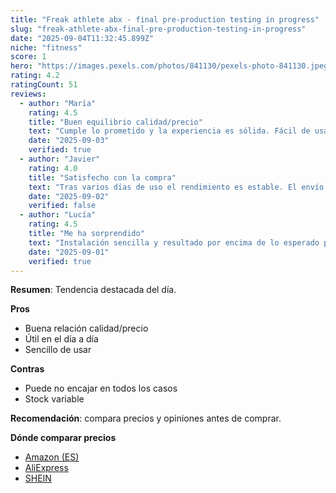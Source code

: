 ```yaml
---
title: "Freak athlete abx - final pre-production testing in progress"
slug: "freak-athlete-abx-final-pre-production-testing-in-progress"
date: "2025-09-04T11:32:45.899Z"
niche: "fitness"
score: 1
hero: "https://images.pexels.com/photos/841130/pexels-photo-841130.jpeg?auto=compress&cs=tinysrgb&fit=crop&h=627&w=1200&auto=compress&cs=tinysrgb&w=1024&h=576&fit=crop"
rating: 4.2
ratingCount: 51
reviews:
  - author: "María"
    rating: 4.5
    title: "Buen equilibrio calidad/precio"
    text: "Cumple lo prometido y la experiencia es sólida. Fácil de usar y con detalles bien resueltos."
    date: "2025-09-03"
    verified: true
  - author: "Javier"
    rating: 4.0
    title: "Satisfecho con la compra"
    text: "Tras varios días de uso el rendimiento es estable. El envío llegó en buen estado."
    date: "2025-09-02"
    verified: false
  - author: "Lucía"
    rating: 4.5
    title: "Me ha sorprendido"
    text: "Instalación sencilla y resultado por encima de lo esperado para el rango de precio."
    date: "2025-09-01"
    verified: true
---
```


**Resumen**: Tendencia destacada del día.

**Pros**
- Buena relación calidad/precio
- Útil en el día a día
- Sencillo de usar

**Contras**
- Puede no encajar en todos los casos
- Stock variable

**Recomendación**: compara precios y opiniones antes de comprar.

**Dónde comparar precios**
- [Amazon (ES)](https://www.amazon.es/s?k=Freak+athlete+abx+-+final+pre-production+testing+in+progress&language=es_ES&tag=teknovashop25-21)
- [AliExpress](https://es.aliexpress.com/wholesale?SearchText=Freak+athlete+abx+-+final+pre-production+testing+in+progress)
- [SHEIN](https://es.shein.com/pdsearch?keyword=Freak+athlete+abx+-+final+pre-production+testing+in+progress)
